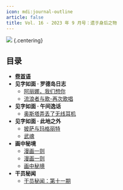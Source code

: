 ```yaml
---
icon: mdi:journal-outline
article: false
title: Vol. 16 - 2023 年 9 月号：遗于身后之物
---
```


![](./res/cover.webp) {.centering}

## 目录

- [**卷首语**](intro.html)
- **见字如面 · 罗德岛日志**
  - [阿丽娜，我们想你](article1.html)
  - [流浪者与歌-再次歌唱](article2.html)
- **见字如面 · 午间逸话**
  - [奥斯塔弄丢了无线耳机](article3.html)
- **见字如面 · 此地之外**
  - [披萨与玛格丽特](article4.html)
  - [武魂](article5.html)
- **画中秘境**
  - [漫画一则](comic1.html)
  - [漫画一则](comic2.html)
  - [画中秘境](paintings.html)
- **干员秘闻**
  - [干员秘闻：第十一期](ope_sec.html)

<FakeAds />